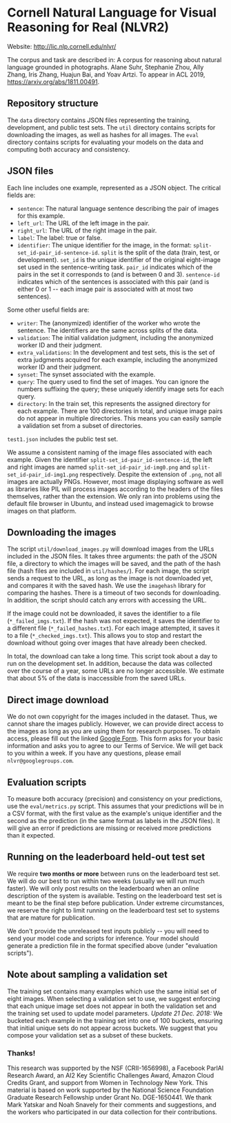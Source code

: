 # Cornell Natural Language for Visual Reasoning for Real (NLVR2)

Website: http://lic.nlp.cornell.edu/nlvr/

The corpus and task are described in: A corpus for reasoning about natural language grounded in photographs. Alane Suhr, Stephanie Zhou, Ally Zhang, Iris Zhang, Huajun Bai, and Yoav Artzi. To appear in ACL 2019, https://arxiv.org/abs/1811.00491.

## Repository structure
The `data` directory contains JSON files representing the training, development, and public test sets. The `util` directory contains scripts for downloading the images, as well as hashes for all images. The `eval` directory contains scripts for evaluating your models on the data and computing both accuracy and consistency.

## JSON files
Each line includes one example, represented as a JSON object. The critical fields are:

* `sentence`: The natural language sentence describing the pair of images for this example.
* `left_url`: The URL of the left image in the pair.
* `right_url`: The URL of the right image in the pair.
* `label`: The label: true or false.
* `identifier`: The unique identifier for the image, in the format: `split-set_id-pair_id-sentence-id`. `split` is the split of the data (train, test, or development). `set_id` is the unique identifier of the original eight-image set used in the sentence-writing task. `pair_id` indicates which of the pairs in the set it corresponds to (and is between 0 and 3). `sentence-id` indicates which of the sentences is associated with this pair (and is either 0 or 1 -- each image pair is associated with at most two sentences).

Some other useful fields are:
* `writer`: The (anonymized) identifier of the worker who wrote the sentence. The identifiers are the same across splits of the data.
* `validation`: The initial validation judgment, including the anonymized worker ID and their judgment.
* `extra_validations`: In the development and test sets, this is the set of extra judgments acquired for each example, including the anonymized worker ID and their judgment.
* `synset`: The synset associated with the example.
* `query`: The query used to find the set of images. You can ignore the numbers suffixing the query; these uniquely identify image sets for each query. 
* `directory`: In the train set, this represents the assigned directory for each example. There are 100 directories in total, and unique image pairs do not appear in multiple directories. This means you can easily sample a validation set from a subset of directories.

`test1.json` includes the public test set.

We assume a consistent naming of the image files associated with each example. Given the identifier `split-set_id-pair_id-sentence-id`, the left and right images are named `split-set_id-pair_id-img0.png` and `split-set_id-pair_id-img1.png` respectively. Despite the extension of `.png`, not all images are actually PNGs. However, most image displaying software as well as libraries like PIL will process images according to the headers of the files themselves, rather than the extension. We only ran into problems using the default file browser in Ubuntu, and instead used imagemagick to browse images on that platform.  

## Downloading the images
The script `util/download_images.py` will download images from the URLs included in the JSON files. It takes three arguments: the path of the JSON file, a directory to which the images will be saved, and the path of the hash file (hash files are included in `util/hashes/`). For each image, the script sends a request to the URL, as long as the image is not downloaded yet, and compares it with the saved hash. We use the `imagehash` library for comparing the hashes. There is a timeout of two seconds for downloading. In addition, the script should catch any errors with accessing the URL. 

If the image could not be downloaded, it saves the identifier to a file (`*_failed_imgs.txt`). If the hash was not expected, it saves the identifier to a different file (`*_failed_hashes.txt`). For each image attempted, it saves it to a file (`*_checked_imgs.txt`). This allows you to stop and restart the download without going over images that have already been checked.

In total, the download can take a long time. This script took about a day to run on the development set. In addition, because the data was collected over the course of a year, some URLs are no longer accessible. We estimate that about 5% of the data is inaccessible from the saved URLs.

## Direct image download
We do not own copyright for the images included in the dataset. Thus, we cannot share the images publicly. However, we can provide direct access to the images as long as you are using them for research purposes. To obtain access, please fill out the linked [Google Form]( https://goo.gl/forms/yS29stWnFWzrDBFH3). This form asks for your basic information and asks you to agree to our Terms of Service. We will get back to you within a week. If you have any questions, please email `nlvr@googlegroups.com`.

## Evaluation scripts
To measure both accuracy (precision) and consistency on your predictions, use the `eval/metrics.py` script. This assumes that your predictions will be in a CSV format, with the first value as the example's unique identifier and the second as the prediction (in the same format as labels in the JSON files). It will give an error if predictions are missing or received more predictions than it expected. 

## Running on the leaderboard held-out test set
We require **two months or more** between runs on the leaderboard test set. We will do our best to run within two weeks (usually we will run much faster). We will only post results on the leaderboard when an online description of the system is available. Testing on the leaderboard test set is meant to be the final step before publication. Under extreme circumstances, we reserve the right to limit running on the leaderboard test set to systems that are mature for publication. 

We don't provide the unreleased test inputs publicly -- you will need to send your model code and scripts for inference. Your model should generate a prediction file in the format specified above (under "evaluation scripts"). 

## Note about sampling a validation set
The training set contains many examples which use the same initial set of eight images. When selecting a validation set to use, we suggest enforcing that each unique image set does not appear in both the validation set and the training set used to update model parameters. *Update 21 Dec. 2018:* We bucketed each example in the training set into one of 100 buckets, ensuring that initial unique sets do not appear across buckets. We suggest that you compose your validation set as a subset of these buckets. 


### Thanks!
This research was supported by the NSF (CRII-1656998), a Facebook ParlAI Research Award, an AI2 Key Scientific Challenges Award, Amazon Cloud Credits Grant, and support from Women in Technology New York. This material is based on work supported by the National Science Foundation Graduate Research Fellowship under Grant No. DGE-1650441.  We thank Mark Yatskar and Noah Snavely for their comments and suggestions, and the workers who participated in our data collection for their contributions.
